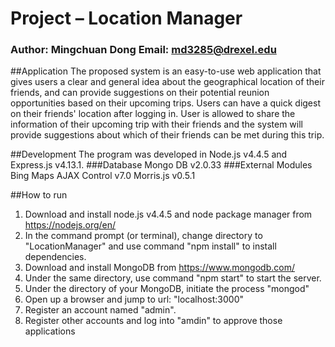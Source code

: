 # Project – Location Manager

### Author: Mingchuan Dong Email: md3285@drexel.edu

##Application
The proposed system is an easy-to-use web application that gives users a clear and general idea about the geographical location of their friends, and can provide suggestions on their potential reunion opportunities based on their upcoming trips. Users can have a quick digest on their friends' location after logging in. User is allowed to share the information of their upcoming trip with their friends and the system will provide suggestions about which of their friends can be met during this trip.

##Development
The program was developed in Node.js v4.4.5 and Express.js v4.13.1.
###Database 
Mongo DB v2.0.33
###External Modules
Bing Maps AJAX Control v7.0
Morris.js v0.5.1 

##How to run
1. Download and install node.js v4.4.5 and node package manager from https://nodejs.org/en/
2. In the command prompt (or terminal), change directory to "LocationManager" and use command "npm install" to install dependencies.
3. Download and install MongoDB from https://www.mongodb.com/
4. Under the same directory, use command "npm start" to start the server.
5. Under the directory of your MongoDB, initiate the process "mongod"
6. Open up a browser and jump to url: "localhost:3000"
7. Register an account named "admin".
8. Register other accounts and log into "amdin" to approve those applications 

